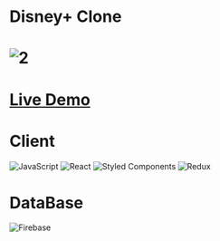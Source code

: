 # Disney+ Clone 
![2](https://github.com/soheil-tehi/disney-clone/assets/87018415/a1ce598d-11eb-441d-9e3c-08ddac71161d)
===
<a href="https://plus-disney.netlify.app/">Live Demo</a>
===
# Client
![JavaScript](https://img.shields.io/badge/javascript-%23323330.svg?style=for-the-badge&logo=javascript&logoColor=%23F7DF1E)
![React](https://img.shields.io/badge/react-%2320232a.svg?style=for-the-badge&logo=react&logoColor=%2361DAFB)
![Styled Components](https://img.shields.io/badge/styled--components-DB7093?style=for-the-badge&logo=styled-components&logoColor=white)
![Redux](https://img.shields.io/badge/redux-%23593d88.svg?style=for-the-badge&logo=redux&logoColor=white)

# DataBase
![Firebase](https://img.shields.io/badge/firebase-%23039BE5.svg?style=for-the-badge&logo=firebase)

